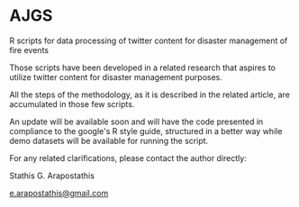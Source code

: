 # AJGS
R scripts for data processing of twitter content for disaster management of fire events

Those scripts have been developed in a related research that aspires to utilize twitter content for disaster management purposes.

All the steps of the methodology, as it is described in the related article, are accumulated in those few scripts.

An update will be available soon and will have the code presented in compliance to the google's R style guide, structured in a better way while demo datasets will be available for running the script.

For any related clarifications, please contact the author directly:

Stathis G. Arapostathis

e.arapostathis@gmail.com 
